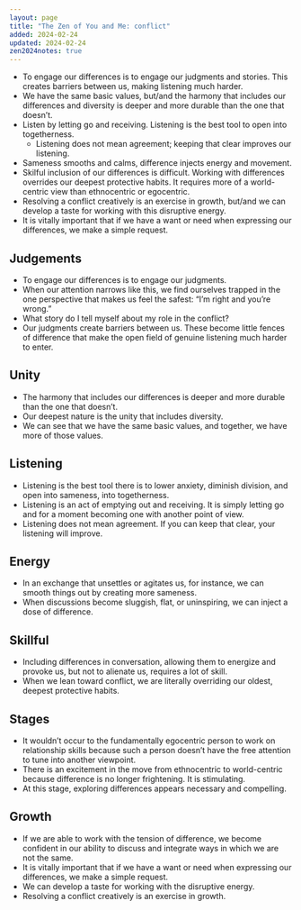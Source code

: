 ```yaml
---
layout: page
title: "The Zen of You and Me: conflict"
added: 2024-02-24
updated: 2024-02-24
zen2024notes: true
---
```


- To engage our differences is to engage our judgments and stories. This creates barriers between us, making listening much harder.
- We have the same basic values, but/and the harmony that includes our differences and diversity is deeper and more durable than the one that doesn’t.
- Listen by letting go and receiving. Listening is the best tool to open into togetherness.
	- Listening does not mean agreement; keeping that clear improves our listening.
- Sameness smooths and calms, difference injects energy and movement.
- Skilful inclusion of our differences is difficult. Working with differences overrides our deepest protective habits. It requires more of a world-centric view than ethnocentric or egocentric.
- Resolving a conflict creatively is an exercise in growth, but/and we can develop a taste for working with this disruptive energy.
- It is vitally important that if we have a want or need when expressing our differences, we make a simple request.

## Judgements

- To engage our differences is to engage our judgments.
- When our attention narrows like this, we find ourselves trapped in the one perspective that makes us feel the safest: “I’m right and you’re wrong.”
- What story do I tell myself about my role in the conflict?
- Our judgments create barriers between us. These become little fences of difference that make the open field of genuine listening much harder to enter.

## Unity

- The harmony that includes our differences is deeper and more durable than the one that doesn’t.
- Our deepest nature is the unity that includes diversity.
- We can see that we have the same basic values, and together, we have more of those values.

## Listening

- Listening is the best tool there is to lower anxiety, diminish division, and open into sameness, into togetherness.
- Listening is an act of emptying out and receiving. It is simply letting go and for a moment becoming one with another point of view.
- Listening does not mean agreement. If you can keep that clear, your listening will improve.

## Energy

- In an exchange that unsettles or agitates us, for instance, we can smooth things out by creating more sameness.
- When discussions become sluggish, flat, or uninspiring, we can inject a dose of difference.

## Skillful

- Including differences in conversation, allowing them to energize and provoke us, but not to alienate us, requires a lot of skill.
- When we lean toward conflict, we are literally overriding our oldest, deepest protective habits.

## Stages

- It wouldn’t occur to the fundamentally egocentric person to work on relationship skills because such a person doesn’t have the free attention to tune into another viewpoint.
- There is an excitement in the move from ethnocentric to world-centric because difference is no longer frightening. It is stimulating.
- At this stage, exploring differences appears necessary and compelling.

## Growth

- If we are able to work with the tension of difference, we become confident in our ability to discuss and integrate ways in which we are not the same.
- It is vitally important that if we have a want or need when expressing our differences, we make a simple request.
- We can develop a taste for working with the disruptive energy.
- Resolving a conflict creatively is an exercise in growth.